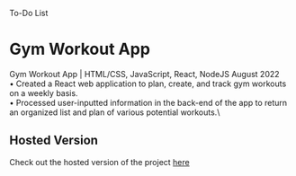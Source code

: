 To-Do List

# Gym Workout App

Gym Workout App | HTML/CSS, JavaScript, React, NodeJS August 2022\
• Created a React web application to plan, create, and track gym workouts on a weekly basis.\
• Processed user-inputted information in the back-end of the app to return an organized list and plan of various potential workouts.\

## Hosted Version

Check out the hosted version of the project [here](https://workout-app-498b1.web.app/)
